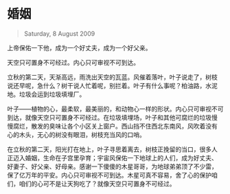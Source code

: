 # 婚姻

> Saturday, 8 August 2009

上帝保佑一下他，成为一个好丈夫，成为一个好父亲。

天空只可置身不可经过。内心只可审视不可到达。

立秋的第二天，天渐高远，雨洗出天空的瓦蓝。风催着落叶，叶子说走了，树枝
说还早呢，急什么？树干说人忙着呢，别拦着。叶子有什么事呢？柏油路，水泥
地。垃圾会运到垃圾填埋厂。

叶子――植物的心，最柔软，最美丽的，和动物心一样的形状。内心只可审视不可
到达，就像天空只可置身不可经过。在垃圾填埋场，叶子和其他可腐烂的垃圾慢
慢腐烂，散发的臭味让各个小区关上窗户。西山挡不住西北东南风，风吹着没有
心的木头，无心的树没有眼泪，树枝充当风的口哨。

在立秋的第二天，阳光打在地上，叶子寻思着离去，树枝正挽留的当口，很多人
正迈入婚姻，生命在子宫里孕育；宇宙风保佑一下地球上的人们，成为好丈夫、
好妻子、好父亲、好母亲。感谢一下傻傻的木星哥哥，为地球弟弟顶了不少雷，
保了亿万年的平安。内心只可审视不可到达。木星可真不容易，舍了心的保护咱
们，咱们的心可不是让天狗吃了？就像天空只可置身不可经过。

